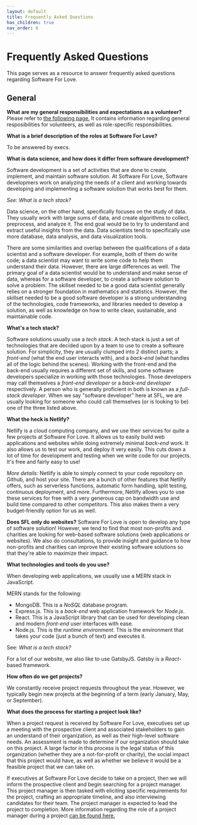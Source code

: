 ```yaml
---
layout: default
title: Frequently Asked Questions
has_children: true
nav_order: 6
---
```


# Frequently Asked Questions
This page serves as a resource to answer frequently asked questions regarding Software For Love.

## General
**What are my general responsibilities and expectations as a volunteer?**
Please refer to [the following page.](https://software-for-love.github.io/documentation/code-of-conduct/SFL_Volunteer_Responsibilities.html) It contains information regarding general resposibilities for volunteers, as well as role-specific responsibilities.

**What is a brief description of the roles at Software For Love?**

To be answered by execs.

**What is data science, and how does it differ from software development?**

Software development is a set of activities that are done to create, implement, and maintain software solution. At Software For Love, Software developmers work on analyzing the needs of a client and working towards developing and implementing a software solution that works best for them.

*See: What is a tech stack?* 

Data science, on the other hand, specifically focuses on the study of data. They usually work with large sums of data, and create algorithms to collect, preprocess, and analyze it. The end goal would be to try to understand and extract useful insights from the data. Data scientists tend to specifically use more database, data analysis, and data visualization tools. 

There are some similarities and overlap between the qualifications of a data scientist and a software developer. For example, both of them do write code; a data scientist may want to write some code to help them understand their data. However, there are large differences as well. The primary goal of a data scientist would be to understand and make sense of data, whereas for a software developer, to create a software solution to solve a problem. The skillset needed to be a good data scientist generally relies on a stronger foundation in mathematics and statistics. However, the skillset needed to be a good software developer is a strong understanding of the technologies, code frameworks, and libraries needed to develop a solution, as well as knowledge on how to write clean, sustainable, and maintainable code.

**What's a tech stack?**

Software solutions usually use a *tech stack*. A tech stack is just a set of technologies that are decided upon by a team to use to create a software solution. For simplicity, they are usually clumped into 2 distinct parts; a *front-end* (what the end user interacts with), and a *back-end* (what handles all of the logic behind the scenes). Working with the front-end and the back-end usually requires a different set of skills, and some software developers specialize in working with those technologies. Those developers may call themselves a *front-end developer* or a *back-end developer* respectively. A person who is generally proficient in both is known as a *full-stack developer*. When we say "software developer" here at SFL, we are usually looking for someone who could call themselves (or is looking to be) one of the three listed above.

**What the heck is Netlify?**

Netlify is a cloud computing company, and we use their services for quite a few projects at Software For Love. It allows us to easily build web applications and websites while doing extremely minimal *back-end* work. It also allows us to test our work, and deploy it very easily. This cuts down a lot of time for development and testing when we write code for our projects. It's free and fairly easy to use!

*More details:*
Netlify is able to simply connect to your code repository on Github, and host your site. There are a bunch of other features that Netlify offers, such as serverless functions, automatic form handling, split testing, continuous deployment, and more. Furthermore, Netlify allows you to use these services for free with a very generous cap on bandwidth use and build time compared to other competitors. This also makes them a very budget-friendly option for us as well.

**Does SFL only do websites?**
Software For Love is open to develop any type of software solution! However, we tend to find that most non-profits and charities are looking for web-based software solutions (web applications or websites). We also do consultations, to provide insight and guidance to how non-profits and charities can improve their existing software solutions so that they're able to maximize their impact.

**What technologies and tools do you use?**

When developing web applications, we usually use a MERN stack in JavaScript.

MERN stands for the following:
* MongoDB. This is a *NoSQL* database program.
* Express.js. This is a *back-end* web application framework for *Node.js*.
* React. This is a JavaScript library that can be used for developing clean and modern *front-end* user interfaces with ease.
* Node.js. This is the *runtime environment*. This is the environment that takes your code (just a bunch of text) and executes it.

See: *What is a tech stack?*

For a lot of our website, we also like to use GatsbyJS. Gatsby is a *React*-based framework.

**How often do we get projects?**

We constantly receive project requests throughout the year. However, we typically begin new projects at the beginning of a term (early January, May, or September).

**What does the process for starting a project look like?**

When a project request is received by Software For Love, executives set up a meeting with the prospective client and associated stakeholders to gain an understand of their organization, as well as their high-level software needs. An assessment is made to determine if our organization should take on this project. A large factor in this process is the legal status of this organization (whether they are a not-for-profit or charity), the social impact that this project would have, as well as whether we believe it would be a feasible project that we can take on.

If executives at Software For Love decide to take on a project, then we will inform the prospective client and begin searching for a project manager. This project manager is then tasked with eliciting specific requirements for the project, crafting an appropriate timeline, and also interviewing candidates for their team. The project manager is expected to lead the project to completion. More information regarding the role of a project manager during a project [can be found here.](https://software-for-love.github.io/documentation/best_practises/pm.html)